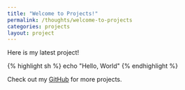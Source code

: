```yaml
---
title: "Welcome to Projects!"
permalink: /thoughts/welcome-to-projects
categories: projects
layout: project
---
```


Here is my latest project!

{% highlight sh %}
echo "Hello, World"
{% endhighlight %}

Check out my [GitHub][github] for more projects.

[github]: //github.com/cadejscroggins
